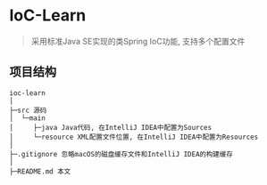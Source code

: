 # IoC-Learn

> 采用标准Java SE实现的类Spring IoC功能, 支持多个配置文件

## 项目结构

```text
ioc-learn
│
├─src 源码
│  └─main
│     ├─java Java代码, 在IntelliJ IDEA中配置为Sources
│     └─resource XML配置文件位置, 在IntelliJ IDEA中配置为Resources
│
├─.gitignore 忽略macOS的磁盘缓存文件和IntelliJ IDEA的构建缓存
│
├─README.md 本文
```
